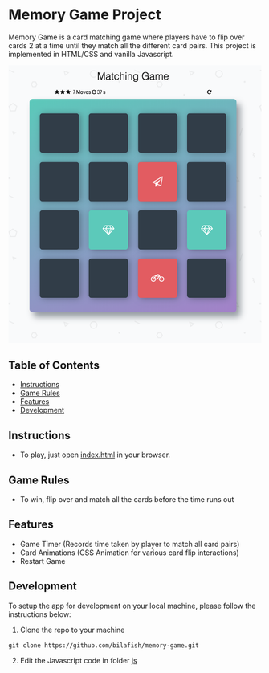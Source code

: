 # Memory Game Project
Memory Game is a card matching game where players have to flip over cards 2 at a time until they match all the different card pairs. This project is implemented in HTML/CSS and vanilla Javascript.

![Game Screen](./img/Screen-1.png)

## Table of Contents

- [Instructions](#instructions)
- [Game Rules](#rules)
- [Features](#features)
- [Development](#development)

## Instructions

* To play, just open [index.html](./index.html) in your browser.

## Game Rules

* To win, flip over and match all the cards before the time runs out

## Features
- Game Timer (Records time taken by player to match all card pairs)
- Card Animations (CSS Animation for various card flip interactions)
- Restart Game

## Development
To setup the app for development on your local machine, please follow the instructions below:
1. Clone the repo to your machine
```
git clone https://github.com/bilafish/memory-game.git
```
2. Edit the Javascript code in folder [js](./js/)

